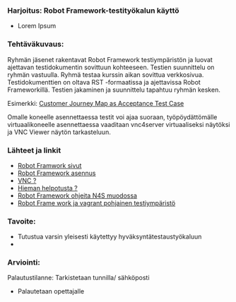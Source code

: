 ### Harjoitus: Robot Framework-testityökalun käyttö


* Lorem Ipsum


### Tehtäväkuvaus:

Ryhmän jäsenet rakentavat Robot Framework testiympäristön ja luovat ajettavan testidokumentin sovittuun kohteeseen. 
Testien suunnittelu on ryhmän vastuulla.
Ryhmä testaa kurssin aikan sovittua verkkosivua. Testidokumenttien on oltava RST -formaatissa ja ajettavissa Robot Frameworkillä. Testien jakaminen ja suunnittelu tapahtuu ryhmän kesken.


Esimerkki: [Customer Journey Map as Acceptance Test Case](https://github.com/N4SJAMK/teamboard-test/tree/master/robot-framework/ContriboardTestScenarios)

Omalle koneelle asennettaessa testit voi ajaa suoraan, työpöydättömälle virtuaalikoneelle asennettaessa vaaditaan vnc4server virtuaaliseksi näytöksi ja VNC Viewer näytön tarkasteluun.


### Lähteet ja linkit

* [Robot Framwork sivut](http://robotframework.org/#documentation)
* [Robot Framework asennus](https://bitbucket.org/robotframework/webdemo/wiki/Home#rst-header-downloading-demo-package)
* [VNC ?](https://www.google.fi/webhp?sourceid=chrome-instant&ion=1&espv=2&ie=UTF-8#q=vnc+linux)
* [Hieman helpotusta ?](https://github.com/N4SJAMK/contriboard_test_automation_envs/blob/master/robot_framework_vagrant_headless/bootstrap.sh)
* [Robot Framework ohjeita N4S muodossa](https://github.com/N4SJAMK/teamboard-test/tree/master/robot-framework)
* [Robot Frame work ja vagrant pohjainen testiympäristö](https://github.com/N4SJAMK/contriboard_test_automation_envs)



### Tavoite:

* Tutustua varsin yleisesti käytettyy hyväksyntätestaustyökaluun
* 



### Arviointi:

Palautustilanne: Tarkistetaan tunnilla/ sähköposti
* Palautetaan opettajalle 

